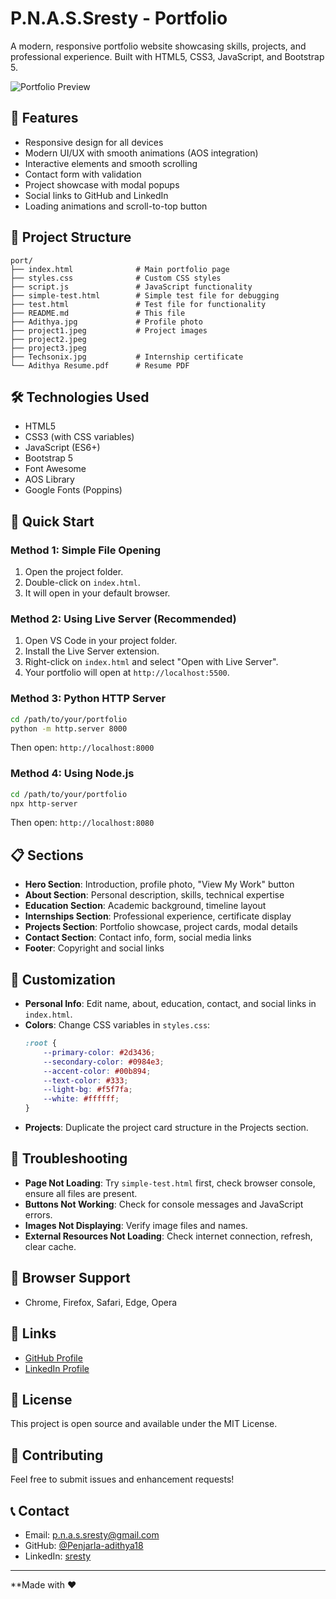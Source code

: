# P.N.A.S.Sresty - Portfolio

A modern, responsive portfolio website showcasing skills, projects, and professional experience. Built with HTML5, CSS3, JavaScript, and Bootstrap 5.

![Portfolio Preview](https://via.placeholder.com/800x400/2d3436/ffffff?text=Portfolio+Preview)

## 🚀 Features

- Responsive design for all devices
- Modern UI/UX with smooth animations (AOS integration)
- Interactive elements and smooth scrolling
- Contact form with validation
- Project showcase with modal popups
- Social links to GitHub and LinkedIn
- Loading animations and scroll-to-top button

## 📁 Project Structure

```
port/
├── index.html              # Main portfolio page
├── styles.css              # Custom CSS styles
├── script.js               # JavaScript functionality
├── simple-test.html        # Simple test file for debugging
├── test.html               # Test file for functionality
├── README.md               # This file
├── Adithya.jpg             # Profile photo
├── project1.jpeg           # Project images
├── project2.jpeg
├── project3.jpeg
├── Techsonix.jpg           # Internship certificate
└── Adithya Resume.pdf      # Resume PDF
```

## 🛠️ Technologies Used

- HTML5
- CSS3 (with CSS variables)
- JavaScript (ES6+)
- Bootstrap 5
- Font Awesome
- AOS Library
- Google Fonts (Poppins)

## 🚀 Quick Start

### Method 1: Simple File Opening
1. Open the project folder.
2. Double-click on `index.html`.
3. It will open in your default browser.

### Method 2: Using Live Server (Recommended)
1. Open VS Code in your project folder.
2. Install the Live Server extension.
3. Right-click on `index.html` and select "Open with Live Server".
4. Your portfolio will open at `http://localhost:5500`.

### Method 3: Python HTTP Server
```bash
cd /path/to/your/portfolio
python -m http.server 8000
```
Then open: `http://localhost:8000`

### Method 4: Using Node.js
```bash
cd /path/to/your/portfolio
npx http-server
```
Then open: `http://localhost:8080`

## 📋 Sections

- **Hero Section**: Introduction, profile photo, "View My Work" button
- **About Section**: Personal description, skills, technical expertise
- **Education Section**: Academic background, timeline layout
- **Internships Section**: Professional experience, certificate display
- **Projects Section**: Portfolio showcase, project cards, modal details
- **Contact Section**: Contact info, form, social media links
- **Footer**: Copyright and social links

## 🔧 Customization

- **Personal Info**: Edit name, about, education, contact, and social links in `index.html`.
- **Colors**: Change CSS variables in `styles.css`:
    ```css
    :root {
        --primary-color: #2d3436;
        --secondary-color: #0984e3;
        --accent-color: #00b894;
        --text-color: #333;
        --light-bg: #f5f7fa;
        --white: #ffffff;
    }
    ```
- **Projects**: Duplicate the project card structure in the Projects section.

## 🐛 Troubleshooting

- **Page Not Loading**: Try `simple-test.html` first, check browser console, ensure all files are present.
- **Buttons Not Working**: Check for console messages and JavaScript errors.
- **Images Not Displaying**: Verify image files and names.
- **External Resources Not Loading**: Check internet connection, refresh, clear cache.

## 📱 Browser Support

- Chrome, Firefox, Safari, Edge, Opera

## 🔗 Links

- [GitHub Profile](https://github.com/Penjarla-adithya18)
- [LinkedIn Profile](https://www.linkedin.com/in/sresty)

## 📄 License

This project is open source and available under the MIT License.

## 🤝 Contributing

Feel free to submit issues and enhancement requests!

## 📞 Contact

- Email: p.n.a.s.sresty@gmail.com
- GitHub: [@Penjarla-adithya18](https://github.com/Penjarla-adithya18)
- LinkedIn: [sresty](https://www.linkedin.com/in/sresty)

---

**Made with ❤️
